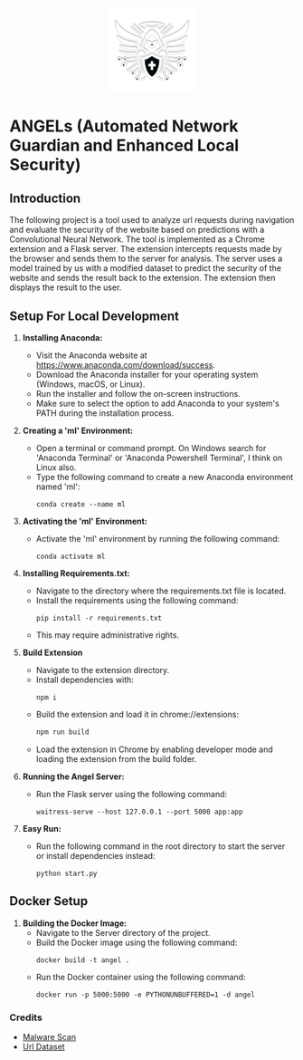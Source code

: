 <p align="center">
    <img src="angel.png" alt="Image" width="30%" height="30%">
</p>


# ANGELs (Automated Network Guardian and Enhanced Local Security)

## Introduction
The following project is a tool used to analyze url requests during navigation and evaluate the security of the website based on
predictions with a Convolutional Neural Network. The tool is implemented as a Chrome extension and a Flask server. The extension
intercepts requests made by the browser and sends them to the server for analysis. The server uses a model trained by us with a modified dataset to predict the security of the website and sends the result back to the extension. The extension then displays the result to the user.

## Setup For Local Development

1. **Installing Anaconda:**
   - Visit the Anaconda website at https://www.anaconda.com/download/success.
   - Download the Anaconda installer for your operating system (Windows, macOS, or Linux).
   - Run the installer and follow the on-screen instructions.
   - Make sure to select the option to add Anaconda to your system's PATH during the installation process.

2. **Creating a 'ml' Environment:**
   - Open a terminal or command prompt. On Windows search for 'Anaconda Terminal' or 'Anaconda Powershell Terminal', I think on Linux also.
   - Type the following command to create a new Anaconda environment named 'ml':
     ```
     conda create --name ml
     ```

3. **Activating the 'ml' Environment:**
   - Activate the 'ml' environment by running the following command:
     ```
     conda activate ml
     ```

4. **Installing Requirements.txt:**
   - Navigate to the directory where the requirements.txt file is located.
   - Install the requirements using the following command:
     ```
     pip install -r requirements.txt
     ```
   - This may require administrative rights.

5. **Build Extension**
   - Navigate to the extension directory.
   - Install dependencies with:
     ```
     npm i
     ```
   - Build the extension and load it in chrome://extensions:
     ```bash
     npm run build
     ```
   - Load the extension in Chrome by enabling developer mode and loading the extension from the build folder.

6. **Running the Angel Server:**
   - Run the Flask server using the following command:
     ```
     waitress-serve --host 127.0.0.1 --port 5000 app:app
     ```

7. **Easy Run:**
   - Run the following command in the root directory to start the server or install dependencies instead:
     ```
     python start.py
     ```

## Docker Setup

1. **Building the Docker Image:**
   - Navigate to the Server directory of the project.
   - Build the Docker image using the following command:
     ```
     docker build -t angel .
     ```
   - Run the Docker container using the following command:
     ```
     docker run -p 5000:5000 -e PYTHONUNBUFFERED=1 -d angel
     ```

### Credits

- [Malware Scan](https://github.com/password123456/malwarescanner/tree/main)
- [Url Dataset](https://www.kaggle.com/datasets/sid321axn/malicious-urls-dataset/data)  